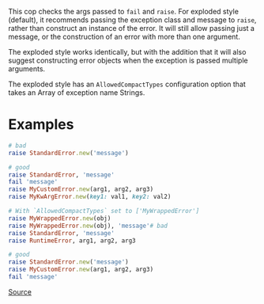 
This cop checks the args passed to `fail` and `raise`. For exploded
style (default), it recommends passing the exception class and message
to `raise`, rather than construct an instance of the error. It will
still allow passing just a message, or the construction of an error
with more than one argument.

The exploded style works identically, but with the addition that it
will also suggest constructing error objects when the exception is
passed multiple arguments.

The exploded style has an `AllowedCompactTypes` configuration
option that takes an Array of exception name Strings.

# Examples

```ruby
# bad
raise StandardError.new('message')

# good
raise StandardError, 'message'
fail 'message'
raise MyCustomError.new(arg1, arg2, arg3)
raise MyKwArgError.new(key1: val1, key2: val2)

# With `AllowedCompactTypes` set to ['MyWrappedError']
raise MyWrappedError.new(obj)
raise MyWrappedError.new(obj), 'message'# bad
raise StandardError, 'message'
raise RuntimeError, arg1, arg2, arg3

# good
raise StandardError.new('message')
raise MyCustomError.new(arg1, arg2, arg3)
fail 'message'
```

[Source](http://www.rubydoc.info/gems/rubocop/RuboCop/Cop/Style/RaiseArgs)